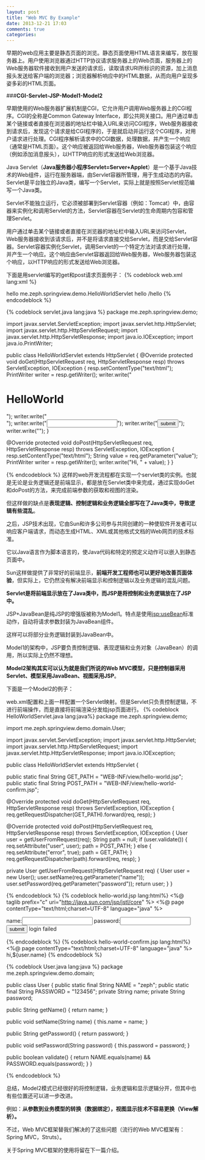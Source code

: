 ```yaml
---
layout: post
title: "Web MVC By Example"
date: 2013-12-21 17:03
comments: true
categories: 
---
```

早期的web应用主要是静态页面的浏览。静态页面使用HTML语言来编写，放在服务器上。用户使用浏览器通过HTTP协议请求服务器上的Web页面，服务器上的Web服务器软件接收到用户发送的请求后，读取请求URI所标识的资源，加上消息报头发送给客户端的浏览器；浏览器解析响应中的HTML数据，从而向用户呈现多姿多彩的HTML页面。

###**CGI-Servlet-JSP-Model1-Model2**

早期使用的Web服务器扩展机制是CGI，它允许用户调用Web服务器上的CGI程序。CGI的全称是Common Gateway Interface，即公共网关接口。用户通过单击某个链接或者直接在浏览器的地址栏中输入URL来访问CGI程序，Web服务器接收到请求后，发现这个请求是给CGI程序的，于是就启动并运行这个CGI程序，对用户请求进行处理。CGI程序解析请求中的CGI数据，处理数据，并产生一个响应（通常是HTML页面）。这个响应被返回给Web服务器，Web服务器包装这个响应（例如添加消息报头），以HTTP响应的形式发送给Web浏览器。

Java Servlet（**Java服务器小程序Servlet=Server+Applet**）是一个基于Java技术的Web组件，运行在服务器端，由Servlet容器所管理，用于生成动态的内容。Servlet是平台独立的Java类，编写一个Servlet，实际上就是按照Servlet规范编写一个Java类。

Servlet不能独立运行，它必须被部署到Servlet容器（例如：Tomcat）中，由容器来实例化和调用Servlet的方法，Servlet容器在Servlet的生命周期内包容和管理Servlet。

用户通过单击某个链接或者直接在浏览器的地址栏中输入URL来访问Servlet，Web服务器接收到该请求后，并不是将请求直接交给Servlet，而是交给Servlet容器。Servlet容器实例化Servlet，调用Servlet的一个特定方法对请求进行处理，并产生一个响应。这个响应由Servlet容器返回给Web服务器，Web服务器包装这个响应，以HTTP响应的形式发送给Web浏览器。

下面是用servlet编写的get和post请求页面例子：
{% codeblock web.xml lang:xml %}
<?xml version="1.0" encoding="UTF-8"?>
<web-app xmlns="http://java.sun.com/xml/ns/javaee"
         xmlns:xsi="http://www.w3.org/2001/XMLSchema-instance"
         xsi:schemaLocation="http://java.sun.com/xml/ns/javaee
		  http://java.sun.com/xml/ns/javaee/web-app_2_5.xsd"
         version="2.5">

   <servlet>
       <servlet-name>hello</servlet-name>
       <servlet-class>me.zeph.springview.demo.HelloWorldServlet</servlet-class>
   </servlet>
    
   <servlet-mapping>
       <servlet-name>hello</servlet-name>
       <url-pattern>/hello</url-pattern>
   </servlet-mapping>

</web-app>
{% endcodeblock %}

{% codeblock servlet.java lang:java %}
package me.zeph.springview.demo;

import javax.servlet.ServletException;
import javax.servlet.http.HttpServlet;
import javax.servlet.http.HttpServletRequest;
import javax.servlet.http.HttpServletResponse;
import java.io.IOException;
import java.io.PrintWriter;

public class HelloWorldServlet extends HttpServlet {
	@Override
	protected void doGet(HttpServletRequest req, HttpServletResponse resp) throws ServletException, IOException {
		resp.setContentType("text/html");
		PrintWriter writer = resp.getWriter();
		writer.write("<h1>HelloWorld</h1>");
		writer.write("<form action='hello' method='post'>");
		writer.write("<input type='text' name='value'>");
		writer.write("<input type='submit' value='submit'>");
		writer.write("<form/>");
	}

   @Override
	protected void doPost(HttpServletRequest req, HttpServletResponse resp) throws ServletException, IOException {
		resp.setContentType("text/html");
		String value = req.getParameter("value");
		PrintWriter writer = resp.getWriter();
		writer.write("Hi, " + value);
	}
}

{% endcodeblock %}
这样的web开发流程都在实现一个servlet类的实例。也就是无论是业务逻辑还是前端显示，都是放在Servlet类中来完成，通过实现doGet和doPost的方法，来完成前端参数的获取和视图的渲染。

但这样做的缺点是**表现逻辑、控制逻辑和业务逻辑全部写在了Java类中，导致逻辑有些混乱**。

之后，JSP技术出现，它由Sun和许多公司参与共同创建的一种使软件开发者可以响应客户端请求，而动态生成HTML、XML或其他格式文档的Web网页的技术标准。

它以Java语言作为脚本语言的，使Java代码和特定的预定义动作可以嵌入到静态页面中。

Sun这样做提供了非常好的前端显示，**前端开发工程师也可以更好地改善页面体验**，但实际上，它仍然没有解决前端显示和控制逻辑以及业务逻辑的混乱问题。

**Servlet是将前端显示放在了Java类中，而JSP是将控制和业务逻辑放在了JSP中。**

JSP+JavaBean是纯JSP的增强版被称为Model1。特点是使用<jsp:useBean>标准动作，自动将请求参数封装为JavaBean组件。

这样可以将部分业务逻辑封装到JavaBean中。

Model1的架构中，JSP要负责控制逻辑、表现逻辑和业务对象（JavaBean）的调用，所以实际上仍然不理想。

**Model2架构其实可以认为就是我们所说的Web MVC模型，只是控制器采用Servlet、模型采用JavaBean、视图采用JSP**。

下面是一个Model2的例子：

web.xml配置和上面一样配置一个Servlet映射。但是Servlet只负责控制逻辑，不进行前端操作，而是直接将前端渲染分发给jsp页面进行。
{% codeblock HelloWorldServlet.java lang:java%}
package me.zeph.springview.demo;

import me.zeph.springview.demo.domain.User;

import javax.servlet.ServletException;
import javax.servlet.http.HttpServlet;
import javax.servlet.http.HttpServletRequest;
import javax.servlet.http.HttpServletResponse;
import java.io.IOException;

public class HelloWorldServlet extends HttpServlet {

   public static final String GET_PATH = "WEB-INF/view/hello-world.jsp";
   public static final String POST_PATH = "WEB-INF/view/hello-world-confirm.jsp";

   @Override
   protected void doGet(HttpServletRequest req, HttpServletResponse resp) throws ServletException, IOException {
	   req.getRequestDispatcher(GET_PATH).forward(req, resp);
   }

   @Override
   protected void doPost(HttpServletRequest req, HttpServletResponse resp) throws ServletException, IOException {
   	   User user = getUserFromRequest(req);
	   String path = null;
	   if (user.validate()) {
	      req.setAttribute("user", user);
	      path = POST_PATH;
	   } else {
		  req.setAttribute("error", true);
		  path = GET_PATH;
	   }
	   req.getRequestDispatcher(path).forward(req, resp);
   }

   private User getUserFromRequest(HttpServletRequest req) {
	   User user = new User();
	   user.setName(req.getParameter("name"));
	   user.setPassword(req.getParameter("password"));
	   return user;
   }
}

{% endcodeblock %}
{% codeblock hello-world.jsp lang:html%}
<%@ taglib prefix="c" uri="http://java.sun.com/jsp/jstl/core" %>
<%@ page contentType="text/html;charset=UTF-8" language="java" %>
<html>
<head>
    <title>hello world</title>
</head>
<body>
<form action="helloWorld" method="post">
    <label for="name">name:</label><input type="text" id="name" name="name">
    <label for="password">password:</label><input type="password" id="password" name="password">
    <input type="submit" value="submit">
    <c:if test="${error}">
        login failed
    </c:if>
</form>
</body>
</html>
{% endcodeblock %}
{% codeblock hello-world-confirm.jsp lang:html%}
<%@ page contentType="text/html;charset=UTF-8" language="java" %>
<html>
<head>
    <title>helloWorldConfirm</title>
</head>
<body>
hi,${user.name}
</body>
</html>
{% endcodeblock %}

{% codeblock User.java lang:java %}
package me.zeph.springview.demo.domain;

public class User {
	public static final String NAME = "zeph";
	public static final String PASSWORD = "123456";
	private String name;
	private String password;

   public String getName() {
		return name;
	}

   public void setName(String name) {
		this.name = name;
	}

   public String getPassword() {
		return password;
	}

   public void setPassword(String password) {
		this.password = password;
	}

   public boolean validate() {
		return NAME.equals(name) && PASSWORD.equals(password);
	}
}

{% endcodeblock %}

总结，Model2模式已经很好的将控制逻辑，业务逻辑和显示逻辑分开，但其中也有些位置还可以进一步改进。

例如：**从参数到业务模型的转换（数据绑定），视图显示技术不容易更换（View解析）。**

不过，Web MVC框架替我们解决的了这些问题（流行的Web MVC框架有：Spring MVC，Struts）。

关于Spring MVC框架的使用将留在下一篇介绍。